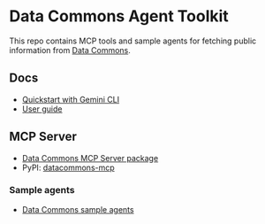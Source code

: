 # Data Commons Agent Toolkit

This repo contains MCP tools and sample agents for fetching public information from [Data Commons](https://datacommons.org/).

## Docs

* [Quickstart with Gemini CLI](docs/quickstart.md)
* [User guide](docs/user_guide.md)

## MCP Server

* [Data Commons MCP Server package](packages/datacommons-mcp/)
* PyPI: [datacommons-mcp](https://pypi.org/project/datacommons-mcp)

### Sample agents

* [Data Commons sample agents](packages/datacommons-mcp/examples/sample_agents)

